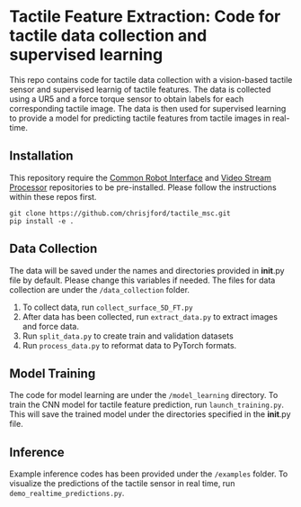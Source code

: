 # Tactile Feature Extraction: Code for tactile data collection and supervised learning

This repo contains code for tactile data collection with a vision-based tactile sensor and supervised learnig of tactile features. The data is collected using a UR5 and a force torque sensor to obtain labels for each corresponding tactile image. The data is then used for supervised learning to provide a model for predicting tactile features from tactile images in real-time. 


## Installation 
This repository require the [Common Robot Interface](https://github.com/dexterousrobot/common_robot_interface) and [Video Stream Processor](https://github.com/dexterousrobot/video_stream_processor.git) repositories to be pre-installed. Please follow the instructions within these repos first. 

```
git clone https://github.com/chrisjford/tactile_msc.git
pip install -e .
```

## Data Collection
The data will be saved under the names and directories provided in __init__.py file by default. Please change this variables if needed. The files for data collection are under the `/data_collection` folder. 

1. To collect data, run `collect_surface_5D_FT.py`
2. After data has been collected, run `extract_data.py` to extract images and force data. 
3. Run `split_data.py` to create train and validation datasets
4. Run `process_data.py` to reformat data to PyTorch formats. 

## Model Training

The code for model learning are under the `/model_learning` directory. To train the CNN model for tactile feature prediction, run `launch_training.py`. This will save the trained model under the directories specified in the __init__.py file. 

## Inference
Example inference codes has been provided under the `/examples` folder. To visualize the predictions of the tactile sensor in real time, run `demo_realtime_predictions.py`.
